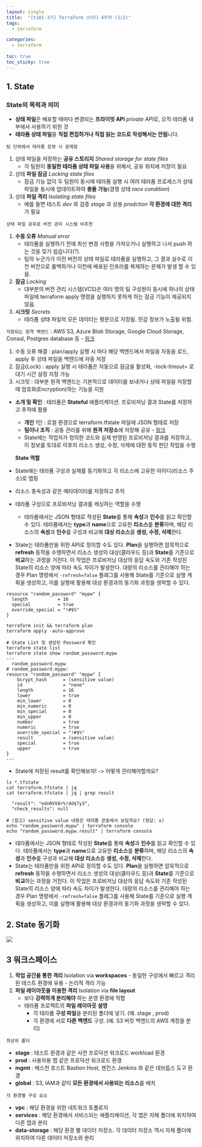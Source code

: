 ```yaml
---
layout: single
title:  "[t101-3기] Terraform 스터디 4주차 (1/2)"
tags:
  - terraform

categories:
  - terraform
    
toc: true
toc_sticky: true
---
```


## 1. State
###  State의 목적과 의미
- **상태 파일**은 배포할 때마다 변경되는 **프라이빗 API** *private API*로, 오직 테라폼 내부에서 사용하기 위한 것
- **테라폼 상태 파일**을 **직접 편집하거나 직접 읽는 코드로 작성해서는 안됩**니다.

`팀 단위에서 테라폼 운영 시 문제점`

1. 상태 파일을 저장하는 **공유 스토리지** *Shared storage for state files*
    - 각 팀원이 **동일한 테라폼 상태 파일 사용**을 위해서, 공유 위치에 저장이 필요
2. 상태 **파일 잠금** *Locking state files*
    - 잠금 기능 없이 두 팀원이 동시에 테라폼 실행 시 여러 테라폼 프로세스가 상태 파일을 동시에 업데이트하여 **충돌 가능**(경쟁 상태 *race condition*)
3. 상태 **파일 격리** *Isolating state files*
    - 예를 들면 테스트 *dev* 와 검증 *stage* 과 상용 *prodction* **각 환경에 대한 격리**가 필요

`상태 파일 공유로 버전 관리 시스템 비추천`

1. **수동 오류** *Manual error*
    - 테라폼을 실행하기 전에 최신 변경 사항을 가져오거나 실행하고 나서 push 하는 것을 잊기 쉽습니다(?).
    - 팀의 누군가가 이전 버전의 상태 파일로 테라폼을 실행하고, 그 결과 실수로 이전 버전으로 롤백하거나 이전에 배포된 인프라를 복제하는 문제가 발생 할 수 있음.
2. **잠금** *Locking*
    - 대부분의 버전 관리 시스템(VCS)은 여러 명의 팀 구성원이 동시에 하나의 상태 파일에 terraform apply 명령을 실행하지 못하게 하는 잠금 기능이 제공되지 않음.
3. **시크릿** *Secrets*
    - 테라폼 상태 파일의 모든 데이터는 평문으로 저장됨. 민감 정보가 노출될 위험.

`지원되는 원격 백엔드` : AWS S3, Azure Blob Storage, Google Cloud Storage, Consul, Postgres database 등 - [링크](https://developer.hashicorp.com/terraform/language/settings/backends/local) 

1. 수동 오류 해결 : plan/apply 실행 시 마다 해당 백엔드에서 파일을 자동을 로드, apply 후 상태 파일을 백엔드에 자동 저장
2. 잠금(Lock) : apply 실행 시 테라폼은 자동으로 잠금을 활성화, -lock-timout=<TIME> 로 대기 시간 설정 지정 가능
3. 시크릿 : 대부분 원격 백엔드는 기본적으로 데이터를 보내거나 상태 파일을 저장할 때 암호화(Encryption)하는 기능을 지원
  
- **소개 및 확인** : 테라폼은 **Stateful** 애플리케이션. 프로비저닝 결과 State를 저장하고 추적에 활용
    - **개인** 1인 : 로컬 환경으로 terraform.tfstate 파일에 JSON 형태로 저장
    - **팀이나 조직** : 공동 관리를 위해 **원격 저장소**에 저장해 공유 - [링크](https://developer.hashicorp.com/terraform/language/settings/backends/remote)
    - State에는 작업자가 정의한 코드와 실제 반영된 프로비저닝 결과를 저장하고, 이 정보를 토대로 이후의 리소스 생성, 수정, 삭제에 대한 동작 판단 작업을 수행
  
  **State 역할**

- State에는 테라폼 구성과 실제를 동기화하고 각 리소스에 고유한 아이디(리소스 주소)로 맵핑
- 리소스 종속성과 같은 메타데이터를 저장하고 추적
- 테라폼 구성으로 프로비저닝 결과를 캐싱하는 역할을 수행
  
  - 테라폼에서는 JSON 형태로 작성된 **State**를 통해 **속성**과 **인수**를 읽고 확인할 수 있다. 
테라폼에서는 **type**과 **name**으로 고유한 **리소스**를 **분류**하며, 해당 리소스의 **속성**과 **인수**를 구성과 비교해 **대상 리소스**를 **생성, 수정, 삭제**한다.
- State는 테라폼만을 위한 API로 정의할 수도 있다. **Plan**을 실행하면 암묵적으로 **refresh** 동작을 수행하면서 리소스 생성의 대상(클라우드 등)과 **State**를 기준으로 **비교**하는 과정을 거친다. 
이 작업은 프로비저닝 대상의 응답 속도와 기존 작성된 State의 리소스 양에 따라 속도 차이가 발생한다. 대량의 리소스를 관리해야 하는 경우 Plan 명령에서 `-refresh=false` 플래그를 사용해 State를 기준으로 실행 계획을 생성하고, 이를 실행에 활용해 대상 환경과의 동기화 과정을 생략할 수 있다.
  
```
resource "random_password" "mypw" {
  length           = 16
  special          = true
  override_special = "!#$%"
}
```
  
```
terraform init && terraform plan
terraform apply -auto-approve

# State List 및 생성된 Password 확인
terraform state list
terraform state show random_password.mypw
---
  random_password.mypw
# random_password.mypw:
resource "random_password" "mypw" {
    bcrypt_hash      = (sensitive value)
    id               = "none"
    length           = 16
    lower            = true
    min_lower        = 0
    min_numeric      = 0
    min_special      = 0
    min_upper        = 0
    number           = true
    numeric          = true
    override_special = "!#$%"
    result           = (sensitive value)
    special          = true
    upper            = true
}
---
```
  
- State에 저장된 result를 확인해보자! -> 어떻게 관리해야할까요?
```
ls *.tfstate
cat terraform.tfstate | jq
cat terraform.tfstate | jq | grep result

  "result": "ednRVV8r%!dd$7y3",
  "check_results": null

# (참고) sensitive value 내용은 테라폼 콘솔에서 보일까요? (정답: x)
echo "random_password.mypw" | terraform console
echo "random_password.mypw.result" | terraform console
```
  
  - 테라폼에서는 JSON 형태로 작성된 **State**를 통해 **속성**과 **인수**를 읽고 확인할 수 있다. 
테라폼에서는 **type**과 **name**으로 고유한 **리소스**를 **분류**하며, 해당 리소스의 **속성**과 **인수**를 구성과 비교해 **대상 리소스**를 **생성, 수정, 삭제**한다.
- State는 테라폼만을 위한 API로 정의할 수도 있다. **Plan**을 실행하면 암묵적으로 **refresh** 동작을 수행하면서 리소스 생성의 대상(클라우드 등)과 **State**를 기준으로 **비교**하는 과정을 거친다. 
이 작업은 프로비저닝 대상의 응답 속도와 기존 작성된 State의 리소스 양에 따라 속도 차이가 발생한다. 대량의 리소스를 관리해야 하는 경우 Plan 명령에서 `-refresh=false` 플래그를 사용해 State를 기준으로 실행 계획을 생성하고, 이를 실행에 활용해 대상 환경과의 동기화 과정을 생략할 수 있다.
  
 ## 2. State 동기화
 ![](https://velog.velcdn.com/images/yuran3391/post/eb638424-102f-4984-ad48-c2cf770f7a25/image.png)

## 3 워크스페이스
  
  1. **작업 공간을 통한 격리** Isolation via **workspaces**
    - 동일한 구성에서 빠르고 격리된 테스트 환경에 유용
    - 논리적 격리 가능
2. **파일 레이아웃을 이용한 격리** Isolation via **file layout**
    - 보다 **강력하게 분리해야** 하는 운영 환경에 적합
    - 테라폼 프로젝트의 **파일 레이아웃 설명**
        - 각 테라폼 **구성 파일**을 분리된 폴더에 넣기. (예. stage , prod)
        - 각 환경에 서로 **다른 백엔드** 구성. (예. S3 버킷 백엔드의 AWS 계정을 분리)
  
  `최상위 폴더`

- **stage** : 테스트 환경과 같은 사전 프로덕션 워크로드 workload 환경
- **prod** : 사용자용 맵 같은 프로덕션 워크로드 환경
- **mgmt** : 베스천 호스트 Bastion Host, 젠킨스 Jenkins 와 같은 데브옵스 도구 환경
- **global** : S3, IAM과 같이 **모든 환경에서 사용되는 리소스**를 배치

`각 환경별 구성 요소`

- **vpc** : 해당 환경을 위한 네트워크 토폴로지
- **services** : 해당 환경에서 서비스되는 애플리케이션, 각 앱은 자체 폴더에 위치하여 다른 앱과 분리
- **data-storage** : 해당 환경 별 데이터 저장소. 각 데이터 저장소 역시 자체 폴더에 위치하여 다른 데이터 저장소와 분리
